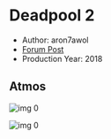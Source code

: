 # Deadpool 2

* Author: aron7awol
* [Forum Post](https://www.avsforum.com/threads/bass-eq-for-filtered-movies.2995212/post-56662114)
* Production Year: 2018

## Atmos

![img 0](https://i.imgur.com/oqG3qMx.jpg)

![img 0](https://i.imgur.com/0XxXhCm.png)

